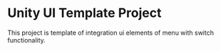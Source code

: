 # Unity UI Template Project
This project is template of integration ui elements of menu with switch functionality.
